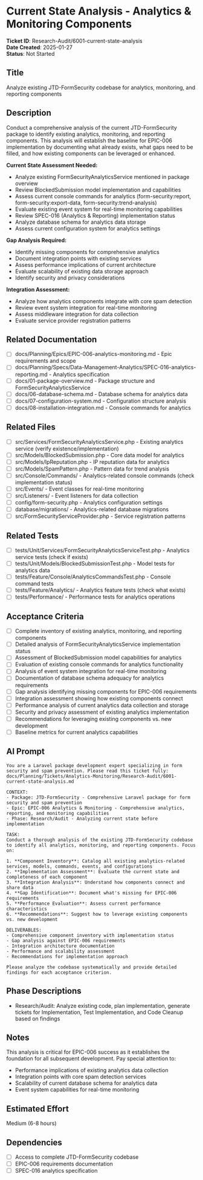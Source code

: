 # Current State Analysis - Analytics & Monitoring Components

**Ticket ID**: Research-Audit/6001-current-state-analysis  
**Date Created**: 2025-01-27  
**Status**: Not Started

## Title
Analyze existing JTD-FormSecurity codebase for analytics, monitoring, and reporting components

## Description
Conduct a comprehensive analysis of the current JTD-FormSecurity package to identify existing analytics, monitoring, and reporting components. This analysis will establish the baseline for EPIC-006 implementation by documenting what already exists, what gaps need to be filled, and how existing components can be leveraged or enhanced.

**Current State Assessment Needed:**
- Analyze existing FormSecurityAnalyticsService mentioned in package overview
- Review BlockedSubmission model implementation and capabilities
- Assess current console commands for analytics (form-security:report, form-security:export-data, form-security:trend-analysis)
- Evaluate existing event system for real-time monitoring capabilities
- Review SPEC-016 (Analytics & Reporting) implementation status
- Analyze database schema for analytics data storage
- Assess current configuration system for analytics settings

**Gap Analysis Required:**
- Identify missing components for comprehensive analytics
- Document integration points with existing services
- Assess performance implications of current architecture
- Evaluate scalability of existing data storage approach
- Identify security and privacy considerations

**Integration Assessment:**
- Analyze how analytics components integrate with core spam detection
- Review event system integration for real-time monitoring
- Assess middleware integration for data collection
- Evaluate service provider registration patterns

## Related Documentation
- [ ] docs/Planning/Epics/EPIC-006-analytics-monitoring.md - Epic requirements and scope
- [ ] docs/Planning/Specs/Data-Management-Analytics/SPEC-016-analytics-reporting.md - Analytics specification
- [ ] docs/01-package-overview.md - Package structure and FormSecurityAnalyticsService
- [ ] docs/06-database-schema.md - Database schema for analytics data
- [ ] docs/07-configuration-system.md - Configuration structure analysis
- [ ] docs/08-installation-integration.md - Console commands for analytics

## Related Files
- [ ] src/Services/FormSecurityAnalyticsService.php - Existing analytics service (verify existence/implementation)
- [ ] src/Models/BlockedSubmission.php - Core data model for analytics
- [ ] src/Models/IpReputation.php - IP reputation data for analytics
- [ ] src/Models/SpamPattern.php - Pattern data for trend analysis
- [ ] src/Console/Commands/ - Analytics-related console commands (check implementation status)
- [ ] src/Events/ - Event classes for real-time monitoring
- [ ] src/Listeners/ - Event listeners for data collection
- [ ] config/form-security.php - Analytics configuration settings
- [ ] database/migrations/ - Analytics-related database migrations
- [ ] src/FormSecurityServiceProvider.php - Service registration patterns

## Related Tests
- [ ] tests/Unit/Services/FormSecurityAnalyticsServiceTest.php - Analytics service tests (check if exists)
- [ ] tests/Unit/Models/BlockedSubmissionTest.php - Model tests for analytics data
- [ ] tests/Feature/Console/AnalyticsCommandsTest.php - Console command tests
- [ ] tests/Feature/Analytics/ - Analytics feature tests (check what exists)
- [ ] tests/Performance/ - Performance tests for analytics operations

## Acceptance Criteria
- [ ] Complete inventory of existing analytics, monitoring, and reporting components
- [ ] Detailed analysis of FormSecurityAnalyticsService implementation status
- [ ] Assessment of BlockedSubmission model capabilities for analytics
- [ ] Evaluation of existing console commands for analytics functionality
- [ ] Analysis of event system integration for real-time monitoring
- [ ] Documentation of database schema adequacy for analytics requirements
- [ ] Gap analysis identifying missing components for EPIC-006 requirements
- [ ] Integration assessment showing how existing components connect
- [ ] Performance analysis of current analytics data collection and storage
- [ ] Security and privacy assessment of existing analytics implementation
- [ ] Recommendations for leveraging existing components vs. new development
- [ ] Baseline metrics for current analytics capabilities

## AI Prompt
```
You are a Laravel package development expert specializing in form security and spam prevention. Please read this ticket fully: docs/Planning/Tickets/Analytics-Monitoring/Research-Audit/6001-current-state-analysis.md

CONTEXT:
- Package: JTD-FormSecurity - Comprehensive Laravel package for form security and spam prevention
- Epic: EPIC-006 Analytics & Monitoring - Comprehensive analytics, reporting, and monitoring capabilities
- Phase: Research/Audit - Analyzing current state before implementation

TASK:
Conduct a thorough analysis of the existing JTD-FormSecurity codebase to identify all analytics, monitoring, and reporting components. Focus on:

1. **Component Inventory**: Catalog all existing analytics-related services, models, commands, events, and configurations
2. **Implementation Assessment**: Evaluate the current state and completeness of each component
3. **Integration Analysis**: Understand how components connect and share data
4. **Gap Identification**: Document what's missing for EPIC-006 requirements
5. **Performance Evaluation**: Assess current performance characteristics
6. **Recommendations**: Suggest how to leverage existing components vs. new development

DELIVERABLES:
- Comprehensive component inventory with implementation status
- Gap analysis against EPIC-006 requirements
- Integration architecture documentation
- Performance and scalability assessment
- Recommendations for implementation approach

Please analyze the codebase systematically and provide detailed findings for each acceptance criterion.
```

## Phase Descriptions
- Research/Audit: Analyze existing code, plan implementation, generate tickets for Implementation, Test Implementation, and Code Cleanup based on findings

## Notes
This analysis is critical for EPIC-006 success as it establishes the foundation for all subsequent development. Pay special attention to:
- Performance implications of existing analytics data collection
- Integration points with core spam detection services
- Scalability of current database schema for analytics data
- Event system capabilities for real-time monitoring

## Estimated Effort
Medium (6-8 hours)

## Dependencies
- [ ] Access to complete JTD-FormSecurity codebase
- [ ] EPIC-006 requirements documentation
- [ ] SPEC-016 analytics specification
